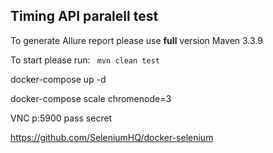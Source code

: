 ## Timing API paralell test

To generate Allure report please use **full** version Maven 3.3.9

To start please run:
` mvn clean test`

docker-compose up -d

docker-compose scale chromenode=3

VNC p:5900 pass secret

https://github.com/SeleniumHQ/docker-selenium